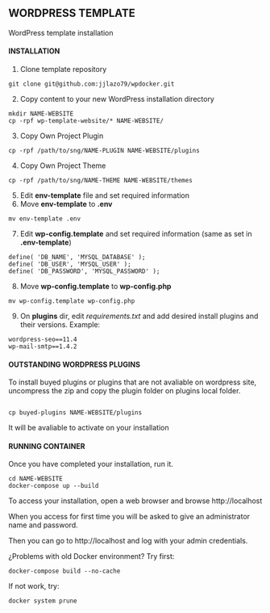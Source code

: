 ## WORDPRESS TEMPLATE

WordPress template installation

#### INSTALLATION

1. Clone template repository

```
git clone git@github.com:jjlazo79/wpdocker.git
```

2. Copy content to your new WordPress installation directory

```
mkdir NAME-WEBSITE
cp -rpf wp-template-website/* NAME-WEBSITE/
```

3. Copy Own Project Plugin

```
cp -rpf /path/to/sng/NAME-PLUGIN NAME-WEBSITE/plugins
```

4. Copy Own Project Theme

```
cp -rpf /path/to/sng/NAME-THEME NAME-WEBSITE/themes
```

5. Edit **env-template** file and set required information
6. Move **env-template** to **.env**

```
mv env-template .env
```

7. Edit **wp-config.template** and set required information (same as set in **.env-template**)

```
define( 'DB_NAME', 'MYSQL_DATABASE' );
define( 'DB_USER', 'MYSQL_USER' );
define( 'DB_PASSWORD', 'MYSQL_PASSWORD' );
```

8. Move **wp-config.template** to **wp-config.php**

```
mv wp-config.template wp-config.php
```

9. On **plugins** dir, edit _requirements.txt_ and add desired install plugins and their versions. Example:

```
wordpress-seo==11.4
wp-mail-smtp==1.4.2
```

#### OUTSTANDING WORDPRESS PLUGINS

To install buyed plugins or plugins that are not avaliable on wordpress site, uncompress the zip and copy the plugin folder on plugins local folder.

```

cp buyed-plugins NAME-WEBSITE/plugins
```

It will be avaliable to activate on your installation

#### RUNNING CONTAINER

Once you have completed your installation, run it.

```
cd NAME-WEBSITE
docker-compose up --build
```

To access your installation, open a web browser and browse http://localhost

When you access for first time you will be asked to give an administrator name and password.

Then you can go to http://localhost and log with your admin credentials.

¿Problems with old Docker environment?
Try first:

```
docker-compose build --no-cache
```

If not work, try:

```
docker system prune
```
